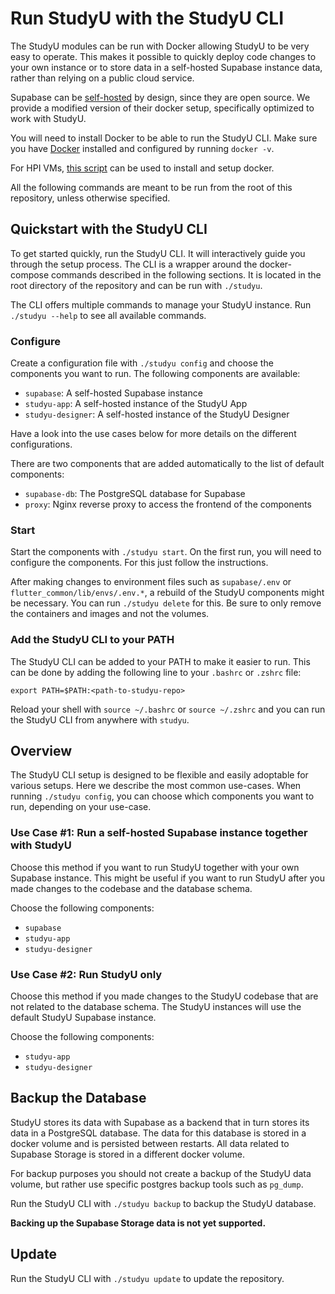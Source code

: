 # Run StudyU with the StudyU CLI

The StudyU modules can be run with Docker allowing StudyU to be very easy to operate.
This makes it possible to quickly deploy code changes to your own instance or to store
data in a self-hosted Supabase instance data, rather than relying on a public cloud service.

Supabase can be [self-hosted](https://supabase.com/docs/guides/self-hosting/docker) by design,
since they are open source. We provide a modified version of their docker setup, specifically
optimized to work with StudyU.

You will need to install Docker to be able to run the StudyU CLI.
Make sure you have [Docker](https://docker.com) installed and configured by
running `docker -v`.

For HPI VMs,
[this script](https://gist.github.com/johannesvedder/0fafcbeabe8e069f96085bfedaebd9d0)
can be used to install and setup docker.

All the following commands are meant to be run from the root of this repository,
unless otherwise specified.

## Quickstart with the StudyU CLI

To get started quickly, run the StudyU CLI. It will interactively guide you
through the setup process. The CLI is a wrapper around the docker-compose
commands described in the following sections. It is located in the root
directory of the repository and can be run with `./studyu`.

The CLI offers multiple commands to manage your StudyU instance. Run
`./studyu --help` to see all available commands.

### Configure

Create a configuration file with `./studyu config` and choose the components you
want to run. The following components are available:

- `supabase`: A self-hosted Supabase instance
- `studyu-app`: A self-hosted instance of the StudyU App
- `studyu-designer`: A self-hosted instance of the StudyU Designer

Have a look into the use cases below for more details on the different 
configurations.

There are two components that are added automatically to the list of default
components:

- `supabase-db`: The PostgreSQL database for Supabase
- `proxy`: Nginx reverse proxy to access the frontend of the components

### Start

Start the components with `./studyu start`. On the first run, you will need
to configure the components. For this just follow the instructions.

After making changes to environment files such as `supabase/.env` or
`flutter_common/lib/envs/.env.*`, a rebuild of the StudyU components might be
necessary. You can run `./studyu delete` for this. Be sure to only remove
the containers and images and not the volumes.

### Add the StudyU CLI to your PATH
The StudyU CLI can be added to your PATH to make it easier to run. This can be
done by adding the following line to your `.bashrc` or `.zshrc` file:

```shell
export PATH=$PATH:<path-to-studyu-repo>
```

Reload your shell with `source ~/.bashrc` or `source ~/.zshrc` and you can
run the StudyU CLI from anywhere with `studyu`.

## Overview

The StudyU CLI setup is designed to be flexible and easily adoptable for various
setups. Here we describe the most common use-cases. When running `./studyu config`,
you can choose which components you want to run, depending on your use-case.

### Use Case #1: Run a self-hosted Supabase instance together with StudyU

Choose this method if you want to run StudyU together with your own Supabase instance.
This might be useful if you want to run StudyU after you made changes to the
codebase and the database schema.

Choose the following components:

- `supabase`
- `studyu-app`
- `studyu-designer`

### Use Case #2: Run StudyU only

Choose this method if you made changes to the StudyU codebase that are not
related to the database schema. The StudyU instances will use the default
StudyU Supabase instance.

Choose the following components:

- `studyu-app`
- `studyu-designer`

## Backup the Database

StudyU stores its data with Supabase as a backend that in turn stores its data
in a PostgreSQL database. The data for this database is stored in a docker
volume and is persisted between restarts. All data related to Supabase Storage
is stored in a different docker volume.

For backup purposes you should not create a backup of the StudyU data volume,
but rather use specific postgres backup tools such as `pg_dump`.

Run the StudyU CLI with `./studyu backup` to backup the StudyU database.

**Backing up the Supabase Storage data is not yet supported.**

## Update

Run the StudyU CLI with `./studyu update` to update the repository.

